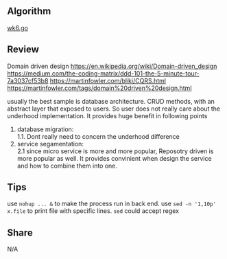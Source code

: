 ## Algorithm

[wk6.go](wk6.go)

## Review
Domain driven design
https://en.wikipedia.org/wiki/Domain-driven_design
https://medium.com/the-coding-matrix/ddd-101-the-5-minute-tour-7a3037cf53b8
https://martinfowler.com/bliki/CQRS.html
https://martinfowler.com/tags/domain%20driven%20design.html


usually the best sample is database architecture. CRUD methods, with an abstract layer that exposed to users. So user does not really care about the underhood implementation. It provides huge benefit in following points
1. database migration:\
1.1. Dont really need to concern the underhood difference
2. service segamentation:\
2.1 since micro service is more and more popular, Reposotry driven is more popular as well. It provides convinient when design the service and how to combine them into one.


## Tips
use `nohup ... &` to make the process run in back end. 
use `sed -n '1,10p' x.file` to print file with specific lines. `sed` could accept regex

## Share
N/A
